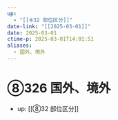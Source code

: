 ```yaml
---
up:
  - "[[⑧32 部位区分]]"
date-link: "[[2025-03-01]]"
date: 2025-03-01
ctime-p: 2025-03-01T14:01:51
aliases:
  - 国外、境外
---
```


# ⑧326 国外、境外

- up: [[⑧32 部位区分]]
